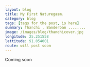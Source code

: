 ```yaml
---
layout: blog
title: My First Naturegasm.
category: blog
tags: [tags for the post, is here]  
summary: Thanchi , Banderban ........
image: /images/blog/thanchicover.jpg
longitude: 25.251558
lattitude: 91.054001
route: will post soon
---
```



Coming soon

